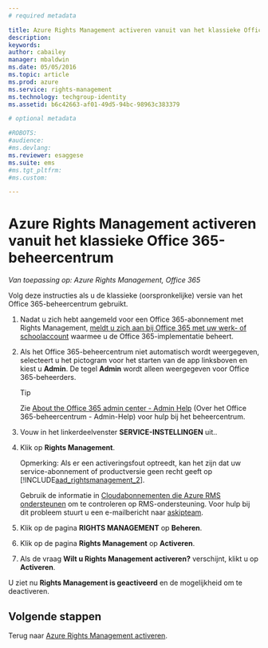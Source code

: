 ```yaml
---
# required metadata

title: Azure Rights Management activeren vanuit van het klassieke Office 365-beheercentrum | Azure RMS
description:
keywords:
author: cabailey
manager: mbaldwin
ms.date: 05/05/2016
ms.topic: article
ms.prod: azure
ms.service: rights-management
ms.technology: techgroup-identity
ms.assetid: b6c42663-af01-49d5-94bc-98963c383379

# optional metadata

#ROBOTS:
#audience:
#ms.devlang:
ms.reviewer: esaggese
ms.suite: ems
#ms.tgt_pltfrm:
#ms.custom:

---
```


# Azure Rights Management activeren vanuit het klassieke Office 365-beheercentrum

*Van toepassing op: Azure Rights Management, Office 365*


Volg deze instructies als u de klassieke (oorspronkelijke) versie van het Office 365-beheercentrum gebruikt.

1. Nadat u zich hebt aangemeld voor een Office 365-abonnement met Rights Management, [meldt u zich aan bij Office 365 met uw werk- of schoolaccount](https://portal.office.com/) waarmee u de Office 365-implementatie beheert.

2. Als het Office 365-beheercentrum niet automatisch wordt weergegeven, selecteert u het pictogram voor het starten van de app linksboven en kiest u **Admin**. De tegel **Admin** wordt alleen weergegeven voor Office 365-beheerders.

    > [!TIP]
    > Zie [About the Office 365 admin center - Admin Help](https://support.office.com/article/About-the-Office-365-admin-center-Admin-Help-58537702-d421-4d02-8141-e128e3703547) (Over het Office 365-beheercentrum - Admin-Help) voor hulp bij het beheercentrum.

3. Vouw in het linkerdeelvenster **SERVICE-INSTELLINGEN** uit..

4.  Klik op **Rights Management**.

    Opmerking: Als er een activeringsfout optreedt, kan het zijn dat uw service-abonnement of productversie geen recht geeft op [!INCLUDE[aad_rightsmanagement_2](../includes/aad_rightsmanagement_2_md.md)].

    Gebruik de informatie in [Cloudabonnementen die Azure RMS ondersteunen](../get-started/requirements-subscriptions.md) om te controleren op RMS-ondersteuning. Voor hulp bij dit probleem stuurt u een e-mailbericht naar [askipteam](mailto:askipteam?subject=I%20cannot%20activate%20RMS).


5. Klik op de pagina **RIGHTS MANAGEMENT** op **Beheren**.

6. Klik op de pagina **Rights Management** op **Activeren**.

7. Als de vraag **Wilt u Rights Management activeren?** verschijnt, klikt u op **Activeren**.

U ziet nu **Rights Management is geactiveerd** en de mogelijkheid om te deactiveren.

## Volgende stappen
Terug naar [Azure Rights Management activeren](activate-service.md).

<!--HONumber=May16_HO1-->


